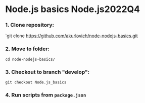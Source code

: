 # Node.js basics Node.js2022Q4 

### 1. Сlone repository:

`git clone https://github.com/akurlovich/node-nodejs-basics.git

### 2. Move to folder:

`cd node-nodejs-basics/`

### 3. Checkout to branch "develop":

`git checkout Node.js_basics`

### 4. Run scripts from `package.json`




